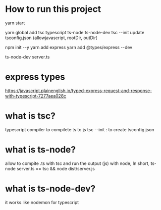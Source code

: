 # How to run this project
yarn start

yarn global add tsc typescript ts-node ts-node-dev
tsc --init
update tsconfig.json (allowjavascript, rootDir, outDir)

npm init --y
yarn add express
yarn add @types/express --dev

ts-node-dev server.ts 

# express types
https://javascript.plainenglish.io/typed-express-request-and-response-with-typescript-7277aea028c


# what is tsc?
typescript compiler to compilete ts to js
tsc --init : to create tsconfig.json

# what is ts-node?
allow to compite .ts with tsc and run the output (js) with node, 
In short, ts-node server.ts == tsc && node dist/server.js

# what is ts-node-dev? 
it works like nodemon for typescript